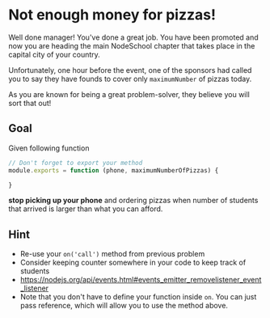 # Not enough money for pizzas!

Well done manager! You've done a great job. You have been promoted and now you are heading the main NodeSchool
chapter that takes place in the capital city of your country.

Unfortunately, one hour before the event, one of the sponsors had called you to say they have founds to cover
only `maximumNumber` of pizzas today.

As you are known for being a great problem-solver, they believe you will sort that out!

## Goal

Given following function

```js
// Don't forget to export your method
module.exports = function (phone, maximumNumberOfPizzas) {

}
```

**stop picking up your phone** and ordering pizzas when number of students that arrived is larger than what you can afford.

## Hint
- Re-use your `on('call')` method from previous problem
- Consider keeping counter somewhere in your code to keep track of students
- https://nodejs.org/api/events.html#events_emitter_removelistener_event_listener
- Note that you don't have to define your function inside `on`. You can just pass reference, which will allow you to use the method above.
